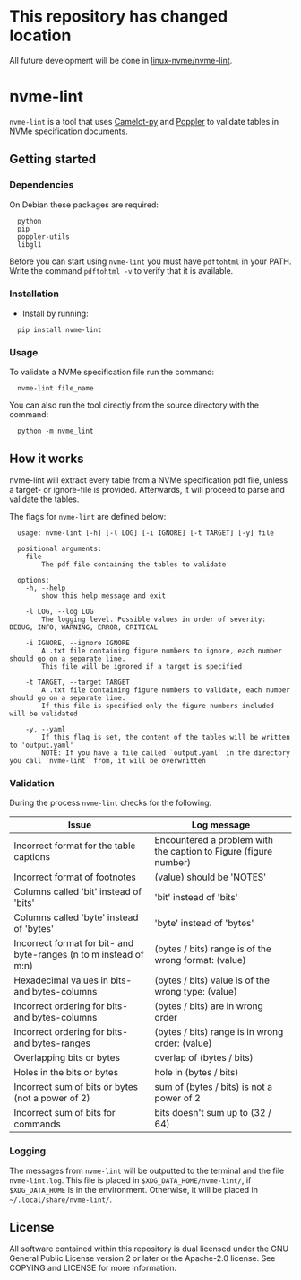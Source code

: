 # This repository has changed location

All future development will be done in [linux-nvme/nvme-lint](https://github.com/linux-nvme/nvme-lint).

# nvme-lint

`nvme-lint` is a tool that uses [Camelot-py](https://github.com/camelot-dev/camelot) and [Poppler](https://github.com/freedesktop/poppler) to validate tables in NVMe specification documents.

## Getting started

### Dependencies
On Debian these packages are required:
```
  python
  pip
  poppler-utils
  libgl1
```

Before you can start using `nvme-lint` you must have `pdftohtml` in your PATH.
Write the command `pdftohtml -v` to verify that it is available.

### Installation

- Install by running:
```
  pip install nvme-lint
```

### Usage

To validate a NVMe specification file run the command:
```
  nvme-lint file_name
``` 

You can also run the tool directly from the source directory with the command:

```
  python -m nvme_lint
```

## How it works
nvme-lint will extract every table from a NVMe specification pdf file, unless a target- or ignore-file is provided.
Afterwards, it will proceed to parse and validate the tables.

The flags for `nvme-lint` are defined below:
```
  usage: nvme-lint [-h] [-l LOG] [-i IGNORE] [-t TARGET] [-y] file

  positional arguments:
    file                  
        The pdf file containing the tables to validate

  options:
    -h, --help            
        show this help message and exit
        
    -l LOG, --log LOG     
        The logging level. Possible values in order of severity: DEBUG, INFO, WARNING, ERROR, CRITICAL

    -i IGNORE, --ignore IGNORE
        A .txt file containing figure numbers to ignore, each number should go on a separate line.
        This file will be ignored if a target is specified

    -t TARGET, --target TARGET
        A .txt file containing figure numbers to validate, each number should go on a separate line. 
        If this file is specified only the figure numbers included will be validated

    -y, --yaml 
        If this flag is set, the content of the tables will be written to 'output.yaml' 
        NOTE: If you have a file called `output.yaml` in the directory you call `nvme-lint` from, it will be overwritten
```

### Validation
During the process `nvme-lint` checks for the following:

| Issue                                                             | Log message                                                      |
|-------------------------------------------------------------------|------------------------------------------------------------------|
| Incorrect format for the table captions                           | Encountered a problem with the caption to Figure (figure number) |
| Incorrect format of footnotes                                     | (value) should be 'NOTES'                                        |
| Columns called 'bit' instead of 'bits'                            | 'bit' instead of 'bits'                                          |
| Columns called 'byte' instead of 'bytes'                          | 'byte' instead of 'bytes'                                        |
| Incorrect format for bit- and byte-ranges (n to m instead of m:n) | (bytes / bits) range is of the wrong format: (value)             |
| Hexadecimal values in bits- and bytes-columns                     | (bytes / bits) value is of the wrong type: (value)               |
| Incorrect ordering for bits- and bytes-columns                    | (bytes / bits) are in wrong order                                |
| Incorrect ordering for bits- and bytes-ranges                     | (bytes / bits) range is in wrong order: (value)                  |
| Overlapping bits or bytes                                         | overlap of (bytes / bits)                                        |
| Holes in the bits or bytes                                        | hole in (bytes / bits)                                           |
| Incorrect sum of bits or bytes (not a power of 2)                 | sum of (bytes / bits) is not a power of 2                        |
| Incorrect sum of bits for commands                                | bits doesn't sum up to (32 / 64)                                 |


### Logging
The messages from `nvme-lint` will be outputted to the terminal and the file `nvme-lint.log`.
This file is placed in `$XDG_DATA_HOME/nvme-lint/`, if `$XDG_DATA_HOME` is in the environment. Otherwise, it will be placed in `~/.local/share/nvme-lint/`.

## License
All software contained within this repository is dual licensed under the GNU General Public License version 2 or later or the Apache-2.0 license. See COPYING and LICENSE for more information.
